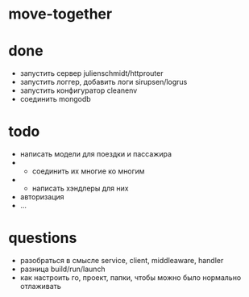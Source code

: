 # move-together

# done
- запустить сервер julienschmidt/httprouter
- запустить логгер, добавить логи sirupsen/logrus
- запустить конфигуратор cleanenv
- соединить mongodb

# todo
- написать модели для поездки и пассажира
- - соединить их многие ко многим
- - написать хэндлеры для них 
- авторизация
- ...


# questions
- разобраться в смысле service, client, middleaware, handler
- разница build/run/launch
- как настроить го, проект, папки, чтобы можно было нормально отлаживать
